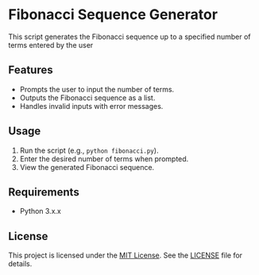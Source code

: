 # Fibonacci Sequence Generator

This script generates the Fibonacci sequence up to a specified number of terms entered by the user

## Features
- Prompts the user to input the number of terms.
- Outputs the Fibonacci sequence as a list.
- Handles invalid inputs with error messages.

## Usage
1. Run the script (e.g., `python fibonacci.py`).
2. Enter the desired number of terms when prompted.
3. View the generated Fibonacci sequence.

## Requirements
- Python 3.x.x

## License
This project is licensed under the [MIT License](LICENSE). See the [LICENSE](LICENSE) file for details.
